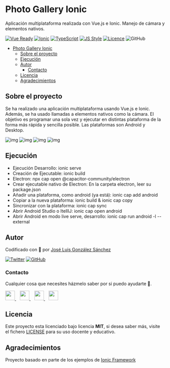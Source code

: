 # Photo Gallery Ionic
Aplicación multiplataforma realizada con Vue.js e Ionic. Manejo de cámara y elementos nativos.

[![Vue Ready](https://img.shields.io/badge/Vue.js-%20Ready-%2342b983)](https://es.vuejs.org/)
[![Ionic](https://img.shields.io/badge/Inonic-Ready-498AFF)](https://ionicframework.com)
[![TypeScript](https://img.shields.io/badge/TypeScript-Ready-3178c6)](https://www.typescriptlang.org/)
[![JS Style](https://img.shields.io/badge/JS%20Style-AirBnB-ff69b4)](https://airbnb.io/javascript)
[![Licence](https://img.shields.io/github/license/joseluisgs/photo-gallery-ionic)](./LICENSE)
![GitHub](https://img.shields.io/github/last-commit/joseluisgs/photo-gallery-ionic)

- [Photo Gallery Ionic](#photo-gallery-ionic)
  - [Sobre el proyecto](#sobre-el-proyecto)
  - [Ejecución](#ejecución)
  - [Autor](#autor)
    - [Contacto](#contacto)
  - [Licencia](#licencia)
  - [Agradecimientos](#agradecimientos)

## Sobre el proyecto
Se ha realizado una aplicación multiplataforma usando Vue.js e Ionic. Además, se ha usado llamadas a elementos nativos como la cámara. El objetivo es programar una sola vez y ejecutar en distintas plataforma de la forma más rápida y sencilla posible. Las plataformas son Android y Desktop.

![img](./images/img01.png)
![img](./images/img02.png)
![img](./images/img03.png)
![img](./images/img04.png)

## Ejecución
- Ejecución Desarrollo: ionic serve
- Creación de Ejecutable: ionic build
- Electron: npx cap open @capacitor-community/electron
- Crear ejecutable nativo de Electron: En la carpeta electron, leer su package.json
- Añadir una plataforma, como android (ya está): ionic cap add android
- Copiar a la nueva plataforma: ionic build & ionic cap copy
- Sincronizar con la plataforma: ionic cap sync
- Abrir Android Studio o ItellIJ: ionic cap open android
- Abrir Android en modo live serve, desarrollo: ionic cap run android -l --external


## Autor

Codificado con :sparkling_heart: por [José Luis González Sánchez](https://twitter.com/joseluisgonsan)

[![Twitter](https://img.shields.io/twitter/follow/joseluisgonsan?style=social)](https://twitter.com/joseluisgonsan)
[![GitHub](https://img.shields.io/github/followers/joseluisgs?style=social)](https://github.com/joseluisgs)

### Contacto
<p>
  Cualquier cosa que necesites házmelo saber por si puedo ayudarte 💬.
</p>
<p>
    <a href="https://twitter.com/joseluisgonsan" target="_blank">
        <img src="https://pitlochryfestivaltheatre.com/wp-content/uploads/2020/04/2-27646_twitter-logo-png-transparent-background-logo-twitter-png.png" 
    height="30">
    </a> &nbsp;&nbsp;
    <a href="https://github.com/joseluisgs" target="_blank">
        <img src="https://cdn.iconscout.com/icon/free/png-256/github-153-675523.png" 
    height="30">
    </a> &nbsp;&nbsp;
    <a href="https://www.linkedin.com/in/joseluisgonsan" target="_blank">
        <img src="https://upload.wikimedia.org/wikipedia/commons/thumb/c/ca/LinkedIn_logo_initials.png/768px-LinkedIn_logo_initials.png" 
    height="30">
    </a>  &nbsp;&nbsp;
    <a href="https://joseluisgs.github.io/" target="_blank">
        <img src="https://www.lazaroamor.es/img/develop.png" 
    height="30">
    </a>
</p>

## Licencia

Este proyecto esta licenciado bajo licencia **MIT**, si desea saber más, visite el fichero
[LICENSE](./LICENSE) para su uso docente y educativo.

## Agradecimientos
Proyecto basado en parte de los ejemplos de [Ionic Framework](https://ionicframework.com/docs/vue/your-first-app)
